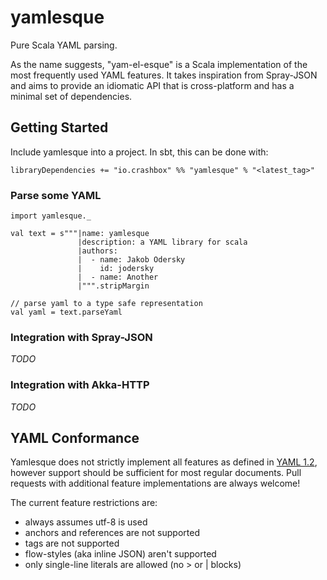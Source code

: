 # yamlesque

Pure Scala YAML parsing.

As the name suggests, "yam-el-esque" is a Scala implementation of the
most frequently used YAML features. It takes inspiration from
Spray-JSON and aims to provide an idiomatic API that is cross-platform
and has a minimal set of dependencies.

## Getting Started
Include yamlesque into a project. In sbt, this can be done with:

```
libraryDependencies += "io.crashbox" %% "yamlesque" % "<latest_tag>"
```

### Parse some YAML
```
import yamlesque._

val text = s"""|name: yamlesque
               |description: a YAML library for scala
               |authors:
               |  - name: Jakob Odersky
               |    id: jodersky
               |  - name: Another
               |""".stripMargin

// parse yaml to a type safe representation
val yaml = text.parseYaml
```

### Integration with Spray-JSON
*TODO*

### Integration with Akka-HTTP
*TODO*

## YAML Conformance

Yamlesque does not strictly implement all features as defined in [YAML
1.2](http://yaml.org/spec/1.2/spec.html), however support should be
sufficient for most regular documents. Pull requests with additional
feature implementations are always welcome!

The current feature restrictions are:

- always assumes utf-8 is used
- anchors and references are not supported
- tags are not supported
- flow-styles (aka inline JSON) aren't supported
- only single-line literals are allowed (no > or | blocks)
